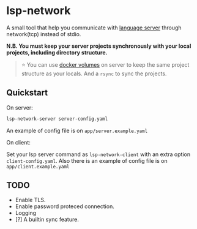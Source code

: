 lsp-network
===========

A small tool that help you communicate with [language server][lsp]
through network(tcp) instead of stdio.

**N.B. You must keep your server projects synchronously with your local projects,
including directory structure.**

> :star: You can use [docker volumes][docker-volumes] on server to keep the
> same project structure as your locals. And a `rsync` to sync the projects.


## Quickstart

On server:

```sh
lsp-network-server server-config.yaml
```

An example of config file is on `app/server.example.yaml`

On client:

Set your lsp server command as `lsp-network-client` with an extra option
`client-config.yaml`.
Also there is an example of config file is on `app/client.example.yaml`


## TODO

- Enable TLS.
- Enable password proteced connection.
- Logging
- [?] A builtin sync feature.


[lsp]: https://microsoft.github.io/language-server-protocol/
[docker-volumes]: https://docs.docker.com/storage/volumes/
